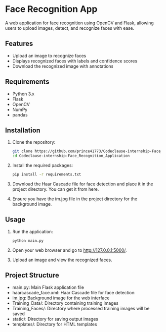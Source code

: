 # Face Recognition App

A web application for face recognition using OpenCV and Flask, allowing users to upload images, detect, and recognize faces with ease.

## Features

- Upload an image to recognize faces
- Displays recognized faces with labels and confidence scores
- Download the recognized image with annotations

## Requirements

- Python 3.x
- Flask
- OpenCV
- NumPy
- pandas

## Installation

1. Clone the repository:

   ```bash
   git clone https://github.com/prince41773/Codeclause-internship-Face_Recognition_Application.git
   cd Codeclause-internship-Face_Recognition_Application
2. Install the required packages:
   ```bash
   pip install -r requirements.txt

3. Download the Haar Cascade file for face detection and place it in the project directory. You can get it from here.

4. Ensure you have the im.jpg file in the project directory for the background image.

## Usage

1. Run the application:

   ```bash
   python main.py

2. Open your web browser and go to http://127.0.0.1:5000/.

3. Upload an image and view the recognized faces.

## Project Structure
- main.py: Main Flask application file
- haarcascade_face.xml: Haar Cascade file for face detection
- im.jpg: Background image for the web interface
- Training_Data/: Directory containing training images
- Training_Faces/: Directory where processed training images will be saved
- static/: Directory for saving output images
- templates/: Directory for HTML templates
